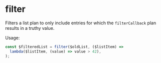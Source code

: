 # filter

Filters a list plan to only include entries for which the `filterCallback` plan
results in a truthy value.

Usage:

```ts
const $filteredList = filter($oldList, ($listItem) =>
  lambda($listItem, (value) => value > 42),
);
```

